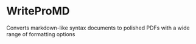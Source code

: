 # WriteProMD
Converts markdown-like syntax documents to polished PDFs with a wide range of formatting options
